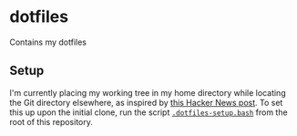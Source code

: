# dotfiles

Contains my dotfiles

## Setup

I'm currently placing my working tree in my home directory while locating the
Git directory elsewhere, as inspired by [this Hacker News post][1]. To set this
up upon the initial clone, run the script
[`.dotfiles-setup.bash`](.dotfiles-setup.bash) from the root of this
repository.

[1]: https://news.ycombinator.com/item?id=11071754

